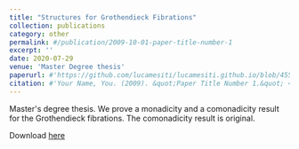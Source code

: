 ```yaml
---
title: "Structures for Grothendieck Fibrations"
collection: publications
category: other
permalink: #/publication/2009-10-01-paper-title-number-1
excerpt: ''
date: 2020-07-29
venue: 'Master Degree thesis'
paperurl: #'https://github.com/lucamesiti/lucamesiti.github.io/blob/4553d5f540e6d8ed425118238f6ef427793d6ef6/files/MastersThesis.pdf'
citation: #'Your Name, You. (2009). &quot;Paper Title Number 1.&quot; <i>Journal 1</i>. 1(1).'
---
```

Master's degree thesis. We prove a monadicity and a comonadicity result for the Grothendieck fibrations. The comonadicity result is original.

Download [here](https://github.com/lucamesiti/lucamesiti.github.io/blob/4553d5f540e6d8ed425118238f6ef427793d6ef6/files/MastersThesis.pdf)
